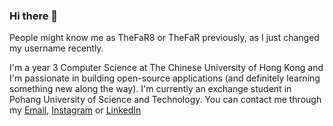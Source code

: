 ### Hi there 👋

People might know me as TheFaR8 or TheFaR previously, as I just changed my username recently.

I'm a year 3 Computer Science at The Chinese University of Hong Kong and I'm passionate in building open-source applications (and definitely learning something new along the way). I'm currently an exchange student in Pohang University of Science and Technology.
You can contact me through my [Email](mailto:theodorefabianr@gmail.com), [Instagram](https://www.instagram.com/thefar8) or [LinkedIn](https://www.linkedin.com/in/theodorefabian/)

<!--
**FlyingTwigs/FlyingTwigs** is a ✨ _special_ ✨ repository because its `README.md` (this file) appears on your GitHub profile.

Here are some ideas to get you started:

- 🔭 I’m currently working on ...
- 🌱 I’m currently learning ...
- 👯 I’m looking to collaborate on ...
- 🤔 I’m looking for help with ...
- 💬 Ask me about ...
- 📫 How to reach me: ...
- 😄 Pronouns: ...
- ⚡ Fun fact: ...
-->
